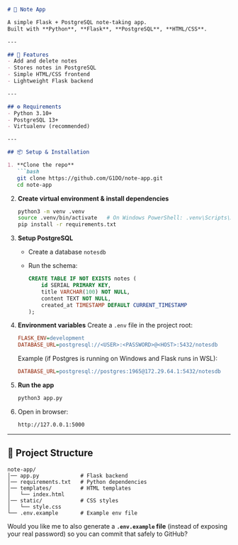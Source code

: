````markdown
# 📝 Note App

A simple Flask + PostgreSQL note-taking app.  
Built with **Python**, **Flask**, **PostgreSQL**, **HTML/CSS**.

---

## 🚀 Features
- Add and delete notes
- Stores notes in PostgreSQL
- Simple HTML/CSS frontend
- Lightweight Flask backend

---

## ⚙️ Requirements
- Python 3.10+
- PostgreSQL 13+
- Virtualenv (recommended)

---

## 📦 Setup & Installation

1. **Clone the repo**
   ```bash
   git clone https://github.com/G1DO/note-app.git
   cd note-app
````

2. **Create virtual environment & install dependencies**

   ```bash
   python3 -m venv .venv
   source .venv/bin/activate   # On Windows PowerShell: .venv\Scripts\Activate.ps1
   pip install -r requirements.txt
   ```

3. **Setup PostgreSQL**

   * Create a database `notesdb`
   * Run the schema:

     ```sql
     CREATE TABLE IF NOT EXISTS notes (
         id SERIAL PRIMARY KEY,
         title VARCHAR(100) NOT NULL,
         content TEXT NOT NULL,
         created_at TIMESTAMP DEFAULT CURRENT_TIMESTAMP
     );
     ```

4. **Environment variables**
   Create a `.env` file in the project root:

   ```ini
   FLASK_ENV=development
   DATABASE_URL=postgresql://<USER>:<PASSWORD>@<HOST>:5432/notesdb
   ```

   Example (if Postgres is running on Windows and Flask runs in WSL):

   ```ini
   DATABASE_URL=postgresql://postgres:1965@172.29.64.1:5432/notesdb
   ```

5. **Run the app**

   ```bash
   python3 app.py
   ```

6. Open in browser:

   ```
   http://127.0.0.1:5000
   ```

---

## 📂 Project Structure

```
note-app/
│── app.py             # Flask backend
│── requirements.txt   # Python dependencies
│── templates/         # HTML templates
│   └── index.html
│── static/            # CSS styles
│   └── style.css
└── .env.example       # Example env file
```


Would you like me to also generate a **`.env.example` file** (instead of exposing your real password) so you can commit that safely to GitHub?
```

